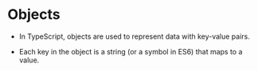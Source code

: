 # Objects 

- In TypeScript, objects are used to represent data with key-value pairs.

- Each key in the object is a string (or a symbol in ES6) that maps to a value.

